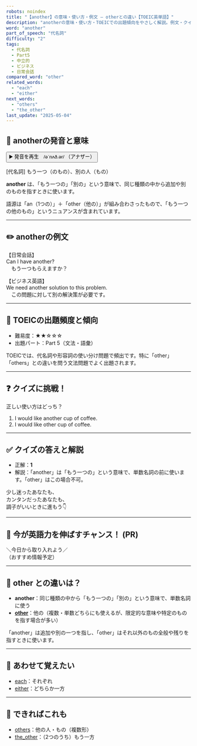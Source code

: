```yaml
---
robots: noindex
title: "【another】の意味・使い方・例文 ― otherとの違い【TOEIC英単語】"
description: "anotherの意味・使い方・TOEICでの出題傾向をやさしく解説。例文・クイズ付きでotherとの違いもわかりやすく学べます。"
word: "another"
part_of_speech: "代名詞"
difficulty: "2"
tags:
  - 代名詞
  - Part5
  - 中立的
  - ビジネス
  - 日常会話
compared_word: "other"
related_words:
  - "each"
  - "either"
next_words:
  - "others"
  - "the_other"
last_update: "2025-05-04"
---
```


## 🔰 anotherの発音と意味

<button class="play-audio" onclick="playTTS('another')">
  <span class="play-audio-main">
    ▶️ 発音を再生　/əˈnʌð.ər/
  </span>
  <span class="play-audio-sub">
    （アナザー）
  </span>
</button>

[代名詞] もう一つ（のもの）、別の人（もの）

**another** は、「もう一つの」「別の」という意味で、同じ種類の中から追加や別のものを指すときに使います。

語源は「an（1つの）」＋「other（他の）」が組み合わさったもので、「もう一つの他のもの」というニュアンスが含まれています。

---

## ✏️ anotherの例文

【日常会話】  
Can I have another?  
　もう一つもらえますか？

【ビジネス英語】  
We need another solution to this problem.  
　この問題に対して別の解決策が必要です。

---

## 🎯 TOEICの出題頻度と傾向

- 難易度：★★☆☆☆
- 出題パート：Part 5（文法・語彙）

TOEICでは、代名詞や形容詞の使い分け問題で頻出です。特に「other」「others」との違いを問う文法問題でよく出題されます。

---

## ❓ クイズに挑戦！

正しい使い方はどっち？

1. I would like another cup of coffee.  
2. I would like other cup of coffee.

---

## ✅ クイズの答えと解説

- 正解：**1**
- 解説：「another」は「もう一つの」という意味で、単数名詞の前に使います。「other」はこの場合不可。

少し迷ったあなたも、  
カンタンだったあなたも、  
調子がいいときに進もう👇️

---

## 🚀 今が英語力を伸ばすチャンス！ (PR)

<div class="info-center">
＼今日から取り入れよう／<br>  
（おすすめ情報予定）
</div>

---

## 🤔  other との違いは？

- **another**：同じ種類の中から「もう一つの」「別の」という意味で、単数名詞に使う
- **[other](/word/other)**：他の（複数・単数どちらにも使えるが、限定的な意味や特定のものを指す場合が多い）

「another」は追加や別の一つを指し、「other」はそれ以外のもの全般や残りを指すときに使います。

---

## 🧩 あわせて覚えたい

- [each](/word/each)：それぞれ
- [either](/word/either)：どちらか一方

---

## 📖 できればこれも

- [others](/word/others)：他の人・もの（複数形）
- [the_other](/word/the_other)：（2つのうち）もう一方

<!-- cvid: aid19_bid21 -->
